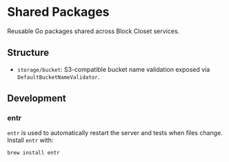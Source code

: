 # Shared Packages

Reusable Go packages shared across Block Closet services.

## Structure

- `storage/bucket`: S3-compatible bucket name validation exposed via `DefaultBucketNameValidator`.

## Development

### entr

`entr` is used to automatically restart the server and tests when files change.
Install `entr` with:

```bash
brew install entr
```
